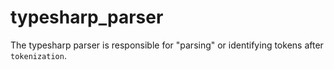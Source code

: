 # typesharp_parser
The typesharp parser is responsible for "parsing" or identifying tokens after `tokenization`.